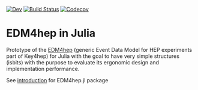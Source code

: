 [![Dev](https://img.shields.io/badge/docs-dev-blue.svg)](https:///peremato.github.io/EDM4hep.jl/dev/)
[![Build Status](https://github.com/peremato/EDM4hep.jl/workflows/CI/badge.svg)](https://github.com/peremato/EDM4hep.jl/actions)
[![Codecov](https://codecov.io/gh/peremato/EDM4hep.jl/branch/master/graph/badge.svg)](https://codecov.io/gh/peremato/EDM4hep.jl)

# EDM4hep in Julia
Prototype of the [EDM4hep](https://github.com/key4hep/EDM4hep) (generic Event Data Model for HEP experiments part of Key4hep) for Julia with the goal to have very simple structures (isbits) with the purpose to evaluate its ergonomic design and implementation performance.

See [introduction](docs/src/index.md) for EDM4hep.jl package

